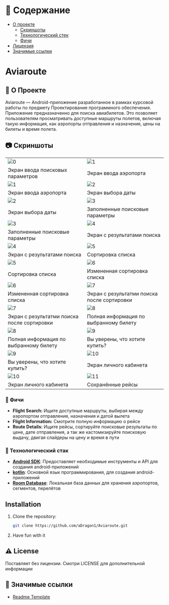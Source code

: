 <!-- Table of Contents -->

# :notebook_with_decorative_cover: Содержание 

- [О проекте](#star2-about-the-project)
    * [Скриншоты](#camera-screenshots)
    * [Технологический стек](#space_invader-tech-stack)
    * [Фичи](#dart-features)
- [Лицензия](#warning-license)
- [Значимые ссылки](#gem-acknowledgements)

<!-- About the Project -->

# Aviaroute

## :star2: О Проекте

Aviaroute — Android-приложение разработанное в рамках курсовой работы по предмету Проектирование программного
обеспечения.
Приложение предназначенно для поиска авиабилетов. Это позволяет пользователям просматривать доступные
маршруты полетов, включая такую информация, как аэропорты отправления и назначения, цены на билеты и время полета.

<!-- Screenshots -->

## :camera: Скриншоты

|                                             |                                             |
|---------------------------------------------|---------------------------------------------|
| ![0](screenshots/2.jpg)                     | ![1](screenshots/3.jpg)                     |
| Экран ввода поисковых параметров            | Экран ввода аэропорта                       |
| ![1](screenshots/3.jpg)                     | ![2](screenshots/4.jpg)                     |
| Экран ввода аэропорта                       | Экран выбора даты                           |
| ![2](screenshots/4.jpg)                     | ![3](screenshots/5.jpg)                     |
| Экран выбора даты                           | Заполненные поисковые параметры             |
| ![3](screenshots/5.jpg)                     | ![4](screenshots/6.jpg)                     |
| Заполненные поисковые параметры             | Экран с результатами поиска                 |
| ![4](screenshots/6.jpg)                     | ![5](screenshots/7.jpg)                     |
| Экран с результатами поиска                 | Сортировка списка                           |
| ![5](screenshots/7.jpg)                     | ![6](screenshots/8.jpg)                     |
| Сортировка списка                           | Измененная сортировка списка                |
| ![6](screenshots/8.jpg)                     | ![7](screenshots/9.jpg)                     |
| Измененная сортировка списка                | Экран с результатми поиска после сортировки |
| ![7](screenshots/9.jpg)                     | ![8](screenshots/10.jpg)                    |
| Экран с результатми поиска после сортировки | Полная информация по выбранному билету      |
| ![8](screenshots/10.jpg)                    | ![9](screenshots/11.jpg)                    |
| Полная информация по выбранному билету      | Вы уверены, что хотите купить?              |
| ![9](screenshots/11.jpg)                    | ![10](screenshots/12.jpg)                   |
| Вы уверены, что хотите купить?              | Экран личного кабинета                      |
| ![10](screenshots/12.jpg)                   | ![11](screenshots/13.jpg)                   |
| Экран личного кабинета                      | Сохранённые рейсы                           |

<!-- Features -->

### :dart: Фичи

- **Flight Search:** Ищите доступные маршруты, выбирая между аэропортом отправления, назначения и датой вылета
- **Flight Information:** Смотрите полную информацию о рейсе
- **Route Details:** Ищите рейсы, сортируйте поисковые результаты по цене, дате отправления, а так же кастомизируйте
  поисковую выдачу, двигая слайдеры на цену и время в пути

<!-- TechStack -->

### :space_invader: Технологический стак

- **[Android SDK](https://developer.android.com/tools/releases/platform-tools)**: Предоставляет необходимые инструменты
  и API для создания android-приложений
- **[kotlin](https://kotlinlang.org/)**: Основной язык программирования, для создания android-приложений
- **[Room Database](https://developer.android.com/training/data-storage/room)**: Локальная база данных для хранения
  аэропортов, сегментов, перелётов

## Installation

1. Clone the repository:
   ```bash
   git clone https://github.com/aDragon1/Aviaroute.git
2. Have fun with it

## :warning: License

Поставляет без лицензии. Смотри LICENSE для дополнительной информации

<!-- Acknowledgments -->

## :gem: Значимые ссылки

- [Readme Template](https://github.com/Louis3797/awesome-readme-template)